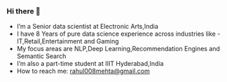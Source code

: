 ### Hi there 👋

- I’m a Senior data scientist at Electronic Arts,India
- I have 8 Years of pure data science experience across industries like - IT,Retail,Entertainment and Gaming
- My focus areas are NLP,Deep Learning,Recommendation Engines and Semantic Search
- I’m also a part-time student at IIIT Hyderabad,India
- How to reach me: rahul008mehta@gmail.com
